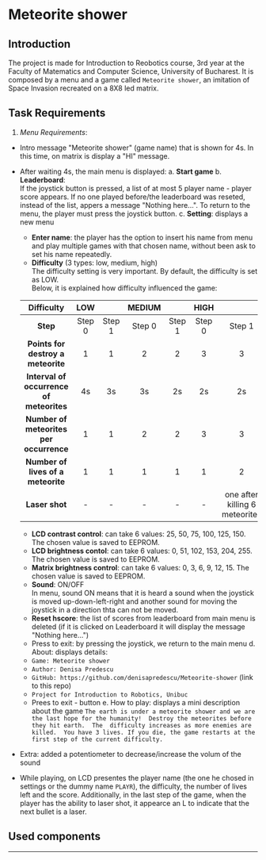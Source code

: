 # Meteorite shower

## Introduction 
The project is made for Introduction to Reobotics course, 3rd year at the Faculty of Matematics and Computer Science, University of Bucharest.
It is composed by a menu and a game called `Meteorite shower`, an imitation of Space Invasion recreated on a 8X8 led matrix.

## Task Requirements
1. <i>Menu Requirements</i>: 
  - Intro message "Meteorite shower" (game name) that is shown for 4s. In this time, on matrix is display a "HI" message.
  - After waiting 4s, the main menu is displayed:
    a. **Start game**
    b. **Leaderboard**: </br>
    If the joystick button is pressed, a list of at most 5 player name - player score appears. If no one played before/the leaderboard was reseted, instead of the list, appers a message "Nothing here...". To return to the menu, the player must press the joystick button. 
    c. **Setting**: displays a new menu
      - <b>Enter name</b>: the player has the option to insert his name from menu and play multiple games with that chosen name, without been ask to set his name repeatedly.
      - <b>Difficulty</b> (3 types: low, medium, high) </br>
      The difficulty setting is very important. By default, the difficulty is set as LOW. </br>
      Below, it is explained how difficulty influenced the game: </br>
      
     | Difficulty | LOW | |  MEDIUM || HIGH  ||
     | :---: | :---:  | :---: |     :---: | :---:     |   :---:     |   :---: |
     |<b>Step</b> | Step 0 |  Step 1 |  Step 0 |  Step 1 | Step 0 | Step 1 | 
     |<b>Points for destroy a meteorite</b> | 1 | 1| 2 | 2| 3 |3 |
     |<b>Interval of occurrence of meteorites</b>| 4s | 3s | 3s | 2s| 2s|2s|
     |<b>Number of meteorites per occurrence</b>| 1| 1| 2| 2 | 3 |3 |
     |<b>Number of lives of a meteorite</b> | 1 |1 | 1 |1 |1 |2
     |<b>Laser shot</b> | - | -| - |- | - | one after killing 6 meteorites|
     
      - <b>LCD contrast control</b>: can take 6 values: 25, 50, 75, 100, 125, 150. The chosen value is saved to EEPROM.
      - <b>LCD brightness contol</b>: can take 6 values: 0, 51, 102, 153, 204, 255. The chosen value is saved to EEPROM.
      - <b>Matrix brightness control</b>: can take 6 values: 0, 3, 6, 9, 12, 15. The chosen value is saved to EEPROM.
      - <b>Sound</b>: ON/OFF </br>
        In menu, sound ON means that it is heard a sound when the joystick is moved up-down-left-right and another sound for moving the joystick in a direction thta can not be moved.
      - <b>Reset hscore</b>: the list of scores from leaderboard from main menu is deleted (if it is clicked on Leaderboard it will display the message "Nothing here...")
      - Press to exit: by pressing the joystick, we return to the main menu 
   d. About: displays details:
      -  `Game: Meteorite shower`
      -  `Author: Denisa Predescu`
      -  `GitHub: https://github.com/denisapredescu/Meteorite-shower` (link to this repo)
      -  `Project for Introduction to Robotics, Unibuc`
      -  Prees to exit - button
   e. How to play: displays a mini description about the game
      `The earth is under a meteorite shower and we are the last hope for the humanity! 
       Destroy the meteorites before they hit earth. 
       The  difficulty increases as more enemies are killed. 
       You have 3 lives. If you die, the game restarts at the first step of the current difficulty.`
  - Extra: added a potentiometer to decrease/increase the volum of the sound
  - While playing, on LCD presentes the player name (the one he chosed in settings or the dummy name `PLAYR`), the difficulty, the number of lives left and the score. Additionally, in the last step of the game, when the player has the ability to laser shot, it appearce an L to indicate that the next bullet is a laser. 
## Used components
---
